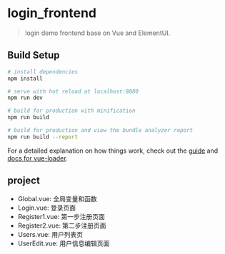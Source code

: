 # login_frontend

> login demo frontend base on Vue and ElementUI.

## Build Setup

```sh
# install dependencies
npm install

# serve with hot reload at localhost:8080
npm run dev

# build for production with minification
npm run build

# build for production and view the bundle analyzer report
npm run build --report
```

For a detailed explanation on how things work, check out the [guide](http://vuejs-templates.github.io/webpack/) and [docs for vue-loader](http://vuejs.github.io/vue-loader).

## project

- Global.vue: 全局变量和函数
- Login.vue: 登录页面
- Register1.vue: 第一步注册页面
- Register2.vue: 第二步注册页面
- Users.vue: 用户列表页
- UserEdit.vue: 用户信息编辑页面
